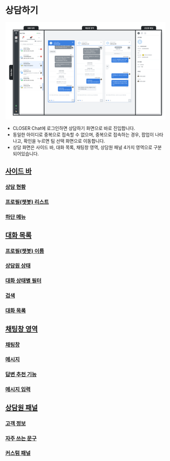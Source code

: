 # 상담하기

![](../../.gitbook/assets/openbeta_chat_%20%281%29.png)

* CLOSER Chat에 로그인하면 상담하기 화면으로 바로 진입합니다.
* 동일한 아이디로 중복으로 접속할 수 없으며, 중복으로 접속하는 경우, 팝업이 나타나고, 확인을 누르면 팀 선택 화면으로 이동합니다.
* 상담 화면은 사이드 바, 대화 목록, 채팅창 영역, 상담원 패널 4가지 영역으로 구분되어있습니다.

## [사이드 바](undefined.md)

### [상담 현황](undefined.md#undefined)

### [프로필\(챗봇\) 리스트](undefined.md#undefined-1)

### [하단 메뉴](undefined.md#undefined-2)

## [대화 목록](untitled-1.md)

### [프로필\(챗봇\) 이름](untitled-1.md#undefined-2)

### [상담원 상태](untitled-1.md#undefined-3)

### [대화 상태별 필터](untitled-1.md#undefined-4)

### [검색](untitled-1.md#undefined-5)

### [대화 목록](untitled-1.md#undefined-1)

## [채팅창 영역](untitled-2.md)

### [채팅창](untitled-2.md#undefined)

### [메시지](untitled-2.md#undefined-2)

### [답변 추천 기능](untitled-2.md#undefined-3)

### [메시지 입력](untitled-2.md#undefined-4)

## [상담원 패널](untitled-3.md)

### [고객 정보](untitled-3.md#undefined)

### [자주 쓰는 문구](untitled-3.md#undefined-1)

### [커스텀 패널](untitled-3.md#undefined-2)

